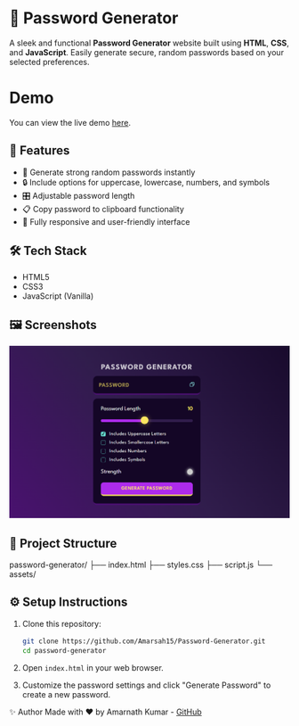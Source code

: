 # 🔐 Password Generator

A sleek and functional **Password Generator** website built using **HTML**, **CSS**, and **JavaScript**. Easily generate secure, random passwords based on your selected preferences.

# Demo

You can view the live demo [here](https://password-generator-zeta-green.vercel.app/).

## 🚀 Features

- 🧠 Generate strong random passwords instantly
- 🔒 Include options for uppercase, lowercase, numbers, and symbols
- 🎛️ Adjustable password length
- 📋 Copy password to clipboard functionality
- 📱 Fully responsive and user-friendly interface

## 🛠️ Tech Stack

- HTML5
- CSS3
- JavaScript (Vanilla)

## 🖼️ Screenshots

![Password Generator Screenshot](./images/screenshot.png)

## 📁 Project Structure

password-generator/
├── index.html
├── styles.css
├── script.js
└── assets/

## ⚙️ Setup Instructions

1. Clone this repository:

   ```bash
   git clone https://github.com/Amarsah15/Password-Generator.git
   cd password-generator

   ```

2. Open `index.html` in your web browser.

3. Customize the password settings and click "Generate Password" to create a new password.

✨ Author
Made with ❤️ by Amarnath Kumar - [GitHub](https://github.com/Amarsah15)

